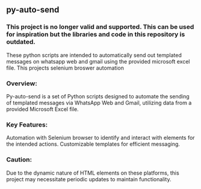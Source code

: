 ## py-auto-send
### This project is no longer valid and supported. This can be used for inspiration but the libraries and code in this repository is outdated.

These python scripts are intended to automatically send out templated messages on whatsapp web and gmail using the provided microsoft excel file. 
This projects selenium broswer automation

### Overview:
Py-auto-send is a set of Python scripts designed to automate the sending of templated messages via WhatsApp Web and Gmail, utilizing data from a provided Microsoft Excel file.

### Key Features:
Automation with Selenium browser to identify and interact with elements for the intended actions.
Customizable templates for efficient messaging.

### Caution:
Due to the dynamic nature of HTML elements on these platforms, this project may necessitate periodic updates to maintain functionality.
